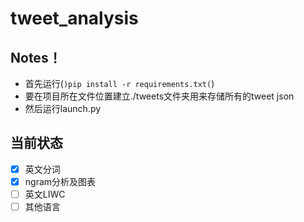 # tweet_analysis
## Notes！
- 首先运行(```)pip install -r requirements.txt(```)</br>
- 要在项目所在文件位置建立./tweets文件夹用来存储所有的tweet json</br>
- 然后运行launch.py

## 当前状态
- [x] 英文分词</br>
- [x] ngram分析及图表</br>
- [ ] 英文LIWC</br>
- [ ] 其他语言
